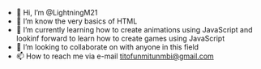 - 👋 Hi, I’m @LightningM21
- 👀 I’m know the very basics of HTML
- 🌱 I’m currently learning how to create animations using JavaScript and lookinf forward to learn how to create games using JavaScript
- 💞️ I’m looking to collaborate on with anyone in this field
- 📫 How to reach me via e-mail titofunmitunmbi@gmail.com

<!---
LightningM21/LightningM21 is a ✨ special ✨ repository because its `README.md` (this file) appears on your GitHub profile.
You can click the Preview link to take a look at your changes.
--->
